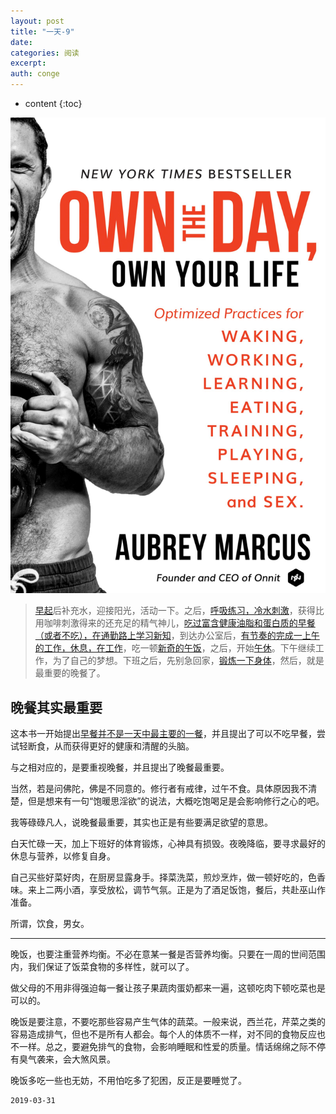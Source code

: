 ```yaml
---
layout: post
title: "一天-9"
date:
categories: 阅读
excerpt:
auth: conge
---
```

* content
{:toc}

![《Own the day, Own your life》](/assets/images/阅读/118382-0e0f7f91dcb7cdec.png)

> [早起](https://www.jianshu.com/p/3494e6862f33)后补充水，迎接阳光，活动一下。之后，[呼吸练习，冷水刺激](https://www.jianshu.com/p/468305d5c1cf)，获得比用咖啡刺激得来的还充足的精气神儿，[吃过富含健康油脂和蛋白质的早餐（或者不吃），在通勤路上学习新知](https://www.jianshu.com/p/1e9af2923bc8)，到达办公室后，[有节奏的完成一上午的工作，休息，在工作](https://www.jianshu.com/p/944abc2bb347)，吃一顿[新奇的午饭](https://www.jianshu.com/p/308dc9778da6)，之后，开始[午休](https://www.jianshu.com/p/308dc9778da6)。下午继续工作，为了自己的梦想。下班之后，先别急回家，[锻炼一下身体](https://www.jianshu.com/p/78430128b585)，然后，就是最重要的晚餐了。

## 晚餐其实最重要

这本书一开始提出[早餐并不是一天中最主要的一餐](https://www.jianshu.com/p/1e9af2923bc8)，并且提出了可以不吃早餐，尝试轻断食，从而获得更好的健康和清醒的头脑。

与之相对应的，是要重视晚餐，并且提出了晚餐最重要。

当然，若是问佛陀，佛是不同意的。修行者有戒律，过午不食。具体原因我不清楚，但是想来有一句“饱暖思淫欲”的说法，大概吃饱喝足是会影响修行之心的吧。

我等碌碌凡人，说晚餐最重要，其实也正是有些要满足欲望的意思。

白天忙碌一天，加上下班好的体育锻炼，心神具有损毁。夜晚降临，要寻求最好的休息与营养，以修复自身。

自己买些好菜好肉，在厨房显露身手。择菜洗菜，煎炒烹炸，做一顿好吃的，色香味。来上二两小酒，享受放松，调节气氛。正是为了酒足饭饱，餐后，共赴巫山作准备。

所谓，饮食，男女。

----

晚饭，也要注重营养均衡。不必在意某一餐是否营养均衡。只要在一周的世间范围内，我们保证了饭菜食物的多样性，就可以了。

做父母的不用非得强迫每一餐让孩子果蔬肉蛋奶都来一遍，这顿吃肉下顿吃菜也是可以的。

晚饭是要注意，不要吃那些容易产生气体的蔬菜。一般来说，西兰花，芹菜之类的容易造成排气，但也不是所有人都会。每个人的体质不一样，对不同的食物反应也不一样。总之，要避免排气的食物，会影响睡眠和性爱的质量。情话绵绵之际不停有臭气袭来，会大煞风景。

晚饭多吃一些也无妨，不用怕吃多了犯困，反正是要睡觉了。


```
2019-03-31
```

